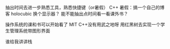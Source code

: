 抽出时间去进一步熟悉工具，熟悉快捷键（or暑假）
C++
暑假：搞一个自己的博客
    holocubic
    换个显示器？
    能不能抽出点时间看一看课外书？

操作系统的课和书可以开始看了 MIT
C++没有用武之地呀
用红黑树去实现一个学生管理系统带图形界面


谁给我讲讲栈
    